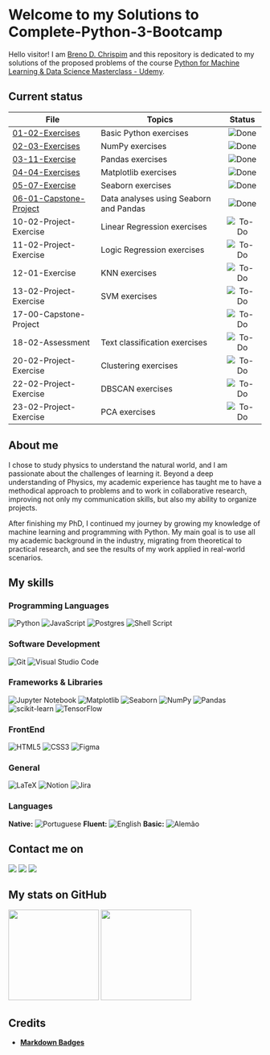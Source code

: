 # Welcome to my Solutions to Complete-Python-3-Bootcamp

Hello visitor! I am [Breno D. Chrispim](https://github.com/DChrispim) and this repository is dedicated to my solutions of the proposed problems of the course [Python for Machine Learning & Data Science Masterclass - Udemy](https://www.udemy.com/course/python-for-machine-learning-data-science-masterclass/).

## Current status

| File                                                   | Topics                                 |                       Status                        |
| ------------------------------------------------------ | -------------------------------------- | :-------------------------------------------------: |
| [01-02-Exercises](01-02/solutions-notebook.ipynb)      | Basic Python exercises                 |  ![Done](https://img.shields.io/badge/Done-green)   |
| [02-03-Exercises](02-03/solutions-notebook.ipynb)      | NumPy exercises                        |  ![Done](https://img.shields.io/badge/Done-green)   |
| [03-11-Exercise](03-11/solutions-notebook.ipynb)       | Pandas exercises                       |  ![Done](https://img.shields.io/badge/Done-green)   |
| [04-04-Exercises](04-04/solutions-notebook.ipynb)      | Matplotlib exercises                   |  ![Done](https://img.shields.io/badge/Done-green)   |
| [05-07-Exercise](05-07/solutions-notebook.ipynb)       | Seaborn exercises                      |  ![Done](https://img.shields.io/badge/Done-green)   |
| [06-01-Capstone-Project](06-01/capstone-project.ipynb) | Data analyses using Seaborn and Pandas |  ![Done](https://img.shields.io/badge/Done-green)   |
| 10-02-Project-Exercise                                 | Linear Regression exercises            | ![To-Do](https://img.shields.io/badge/To%20Do-blue) |
| 11-02-Project-Exercise                                 | Logic Regression exercises             | ![To-Do](https://img.shields.io/badge/To%20Do-blue) |
| 12-01-Exercise                                         | KNN exercises                          | ![To-Do](https://img.shields.io/badge/To%20Do-blue) |
| 13-02-Project-Exercise                                 | SVM exercises                          | ![To-Do](https://img.shields.io/badge/To%20Do-blue) |
| 17-00-Capstone-Project                                 |                                        | ![To-Do](https://img.shields.io/badge/To%20Do-blue) |
| 18-02-Assessment                                       | Text classification exercises          | ![To-Do](https://img.shields.io/badge/To%20Do-blue) |
| 20-02-Project-Exercise                                 | Clustering exercises                   | ![To-Do](https://img.shields.io/badge/To%20Do-blue) |
| 22-02-Project-Exercise                                 | DBSCAN exercises                       | ![To-Do](https://img.shields.io/badge/To%20Do-blue) |
| 23-02-Project-Exercise                                 | PCA exercises                          | ![To-Do](https://img.shields.io/badge/To%20Do-blue) |

## About me

I chose to study physics to understand the natural world, and I am passionate about the challenges of learning it. Beyond a deep understanding of Physics, my academic experience has taught me to have a methodical approach to problems and to work in collaborative research, improving not only my communication skills, but also my ability to organize projects.

After finishing my PhD, I continued my journey by growing my knowledge of machine learning and programming with Python. My main goal is to use all my academic background in the industry, migrating from theoretical to practical research, and see the results of my work applied in real-world scenarios.

## My skills

### Programming Languages

![Python](https://img.shields.io/badge/python-3670A0?style=for-the-badge&logo=python&logoColor=ffdd54)
![JavaScript](https://img.shields.io/badge/javascript-%23323330.svg?style=for-the-badge&logo=javascript&logoColor=%23F7DF1E)
![Postgres](https://img.shields.io/badge/postgres-%23316192.svg?style=for-the-badge&logo=postgresql&logoColor=white)
![Shell Script](https://img.shields.io/badge/shell_script-%23121011.svg?style=for-the-badge&logo=gnu-bash&logoColor=white)

### Software Development

![Git](https://img.shields.io/badge/git-%23F05033.svg?style=for-the-badge&logo=git&logoColor=white)
![Visual Studio Code](https://img.shields.io/badge/Visual%20Studio%20Code-0078d7.svg?style=for-the-badge&logo=visual-studio-code&logoColor=white)

### Frameworks & Libraries

![Jupyter Notebook](https://img.shields.io/badge/jupyter-%23FA0F00.svg?style=for-the-badge&logo=jupyter&logoColor=white)
![Matplotlib](https://img.shields.io/badge/Matplotlib-%23ffffff.svg?style=for-the-badge&logo=Matplotlib&logoColor=black)
![Seaborn](https://img.shields.io/badge/SeaBorn-%3670A0.svg?style=for-the-badge&logo=python&logoColor=white)
![NumPy](https://img.shields.io/badge/numpy-%23013243.svg?style=for-the-badge&logo=numpy&logoColor=white)
![Pandas](https://img.shields.io/badge/pandas-%23150458.svg?style=for-the-badge&logo=pandas&logoColor=white)
![scikit-learn](https://img.shields.io/badge/scikit--learn-%23F7931E.svg?style=for-the-badge&logo=scikit-learn&logoColor=white)
![TensorFlow](https://img.shields.io/badge/TensorFlow-%23FF6F00.svg?style=for-the-badge&logo=TensorFlow&logoColor=white)

### FrontEnd

![HTML5](https://img.shields.io/badge/html5-%23E34F26.svg?style=for-the-badge&logo=html5&logoColor=white)
![CSS3](https://img.shields.io/badge/css3-%231572B6.svg?style=for-the-badge&logo=css3&logoColor=white)
![Figma](https://img.shields.io/badge/figma-%23F24E1E.svg?style=for-the-badge&logo=figma&logoColor=white)

### General

![LaTeX](https://img.shields.io/badge/latex-%23008080.svg?style=for-the-badge&logo=latex&logoColor=white)
![Notion](https://img.shields.io/badge/Notion-%23000000.svg?style=for-the-badge&logo=notion&logoColor=white)
![Jira](https://img.shields.io/badge/jira-%230A0FFF.svg?style=for-the-badge&logo=jira&logoColor=white)

### Languages

**Native:** ![Portuguese](https://img.shields.io/badge/Portuguese-green)
**Fluent:** ![English](https://img.shields.io/badge/English-blue)
**Basic:** ![Alemão](https://img.shields.io/badge/Alemão-red)

## Contact me on

<div>
<a href = "mailto:brenoadsdc@gmail.com"><img loading="lazy" src="https://img.shields.io/badge/Gmail-D14836?style=for-the-badge&logo=gmail&logoColor=white" target="_blank"></a>
<a href="https://www.linkedin.com/in/brenochrispim/" target="_blank"><img loading="lazy" src="https://img.shields.io/badge/linkedin-%230077B5.svg?style=for-the-badge&logo=linkedin&logoColor=white" target="_blank"></a>
<a href="https://dchrispim.github.io/my-portfolio/" target="_blank"><img loading="lazy" src="https://img.shields.io/badge/My%20github%20page-121013?style=for-the-badge&logo=github&logoColor=white" target="_blank"></a>
</div>

## My stats on GitHub

<div>
<a href="https://github.com/DChrispim/"></a>
<img loading="lazy" height="180em" src="https://github-readme-stats.vercel.app/api/top-langs/?username=DChrispim&layout=compact&langs_count=7&theme=dracula"/>
<img loading="lazy" height="180em" src="https://github-readme-stats.vercel.app/api?username=DChrispim&show_icons=true&theme=dracula&include_all_commits=true&count_private=true"/>
</div>

## Credits

- [**Markdown Badges**](https://github.com/Ileriayo/markdown-badges)

